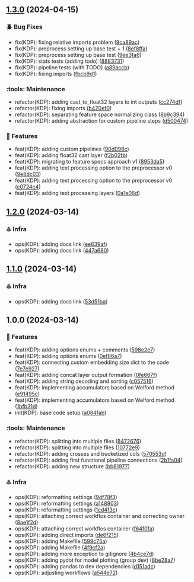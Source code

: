 ## [1.3.0](https://github.com/piotrlaczkowski/keras-data-processor/compare/kdp.1.2.0...kdp.1.3.0) (2024-04-15)


### :beetle: Bug Fixes

* fix(KDP): fixing relative imports problem ([9ca89ac](https://github.com/piotrlaczkowski/keras-data-processor/commit/9ca89aca02685f1fd8a105243c7ee8fc02dc5475))
* fix(KDP): preprocess setting up base test + 1 ([8ef8ffa](https://github.com/piotrlaczkowski/keras-data-processor/commit/8ef8ffa7074b4b5d8a318e3df81349d1fef81854))
* fix(KDP): preprocess setting up base test ([9ee3fa6](https://github.com/piotrlaczkowski/keras-data-processor/commit/9ee3fa6f577ffe368e7f738d8a1566862e2ed304))
* fix(KDP): stats tests (adding todo) ([8883731](https://github.com/piotrlaczkowski/keras-data-processor/commit/8883731e841dd64ace5007ff7cc391fd62cd2f24))
* fix(KDP): pipeline tests (with TODO) ([a89accb](https://github.com/piotrlaczkowski/keras-data-processor/commit/a89accb31e2eee35d42ca1e64a9c00c64786d058))
* fix(KDP): fixing imports ([fbcb9d1](https://github.com/piotrlaczkowski/keras-data-processor/commit/fbcb9d104c25a8772d1af905cec0e456ebea4dd0))


### :tools: Maintenance

* refactor(KDP): adding cast_to_float32 layers to int outputs ([cc274df](https://github.com/piotrlaczkowski/keras-data-processor/commit/cc274df271cd2f5a6747d317d204d9bac5c30ba8))
* refactor(KDP): fixing imports ([b420ef0](https://github.com/piotrlaczkowski/keras-data-processor/commit/b420ef006505e8e3b99857f0e5a804a7d5a8269c))
* refactor(KDP): separating feature space normalizing class ([8b9c394](https://github.com/piotrlaczkowski/keras-data-processor/commit/8b9c39484aa2fafbdff182110e9f62bed7c70bf6))
* refactor(KDP): adding abstraction for custom pipeline steps ([d500474](https://github.com/piotrlaczkowski/keras-data-processor/commit/d500474b2c31a92855e1097acab217bcec3882c4))


### :gift: Features

* feat(KDP): adding custom pipelines ([90d098c](https://github.com/piotrlaczkowski/keras-data-processor/commit/90d098c8baa36fbd1a6c1e12f9e7b345f62d58d0))
* feat(KDP): adding float32 cast layer ([f2b02fb](https://github.com/piotrlaczkowski/keras-data-processor/commit/f2b02fb6cbf40f00003f83be3d6376ee27886955))
* feat(KDP): migrating to feature specs approach v1 ([8953da5](https://github.com/piotrlaczkowski/keras-data-processor/commit/8953da5241f66b738e9c7b51694f093b4ad3b725))
* feat(KDP): adding text processing option to the preprocessor v0 ([9e8dc03](https://github.com/piotrlaczkowski/keras-data-processor/commit/9e8dc03f13f12708958a9b6f720bb6e4b8682668))
* feat(KDP): adding text processing option to the preprocessor v0 ([c0724c4](https://github.com/piotrlaczkowski/keras-data-processor/commit/c0724c4180e37ae9a1b639017340eb930d54dccd))
* feat(KDP): adding text processing layers ([0a1e06d](https://github.com/piotrlaczkowski/keras-data-processor/commit/0a1e06d24c17aecaa6f5e5dc819d5b158d145452))

## [1.2.0](https://github.com/piotrlaczkowski/keras-data-processor/compare/kdp.1.1.0...kdp.1.2.0) (2024-03-14)


### :hotsprings: Infra

* ops(KDP): adding docs link ([ee639af](https://github.com/piotrlaczkowski/keras-data-processor/commit/ee639afcd7fe4a69422e352f2499d649a74de9a8))
* ops(KDP): adding docs link ([447a680](https://github.com/piotrlaczkowski/keras-data-processor/commit/447a680b223d58d66fe7951b4b6e1a4ef12b8a92))

## [1.1.0](https://github.com/piotrlaczkowski/keras-data-processor/compare/kdp.1.0.0...kdp.1.1.0) (2024-03-14)


### :hotsprings: Infra

* ops(KDP): adding docs link ([53d51ba](https://github.com/piotrlaczkowski/keras-data-processor/commit/53d51bab7145d7b5ccf899f06aecc59e87f24ffd))

## 1.0.0 (2024-03-14)


### :gift: Features

* feat(KDP): adding options enums + comments ([598e2e7](https://github.com/piotrlaczkowski/keras-data-processor/commit/598e2e7fe558684057bde9b54effc95294f78b7e))
* feat(KDP): adding options enums ([0ef86a7](https://github.com/piotrlaczkowski/keras-data-processor/commit/0ef86a7915b96186bb3c12c3143f29dc60cf83c8))
* feat(KDP): connecting custom embedding size dict to the code ([7e7e927](https://github.com/piotrlaczkowski/keras-data-processor/commit/7e7e927839428e05b40ff9affda53eb8b5f1912d))
* feat(KDP): adding concat layer output formation ([0fe667f](https://github.com/piotrlaczkowski/keras-data-processor/commit/0fe667f92b52df35b7f31d1891457c1b45f226b5))
* feat(KDP): adding string decoding and sorting ([c057516](https://github.com/piotrlaczkowski/keras-data-processor/commit/c057516bb46081f9dc6efb208bb72448b5b4ed4e))
* feat(KDP): implementing accumulators based on  Welford method ([e91495c](https://github.com/piotrlaczkowski/keras-data-processor/commit/e91495cee7658909726e0cdbf3eb8fac219ed1c9))
* feat(KDP): implementing accumulators based on  Welford method ([1bfb31d](https://github.com/piotrlaczkowski/keras-data-processor/commit/1bfb31db780bd2553f85d805c40ba236e817c02e))
* init(KDP): base code setup ([a084fab](https://github.com/piotrlaczkowski/keras-data-processor/commit/a084fab7712b7f908df649bcb4082cba2654ff6b))


### :tools: Maintenance

* refactor(KDP): splitting into multiple files ([8472676](https://github.com/piotrlaczkowski/keras-data-processor/commit/8472676513cd17cf6cce98e3def976e4d29b1e91))
* refactor(KDP): splitting into multiple files ([10772e9](https://github.com/piotrlaczkowski/keras-data-processor/commit/10772e96947a97d3bfdaff8581b6bdf1a4847467))
* refactor(KDP): adding crosses and bucketized cols ([570553d](https://github.com/piotrlaczkowski/keras-data-processor/commit/570553dcf6352d90200493f2e60bf004f4dd0a84))
* refactor(KDP): adding first functional pipeline connections ([2b1fa04](https://github.com/piotrlaczkowski/keras-data-processor/commit/2b1fa048848bc47df3069c844e25d221f692185d))
* refactor(KDP): adding new structure ([bb81977](https://github.com/piotrlaczkowski/keras-data-processor/commit/bb81977a184af4c4bf2262d655f6a739f99dadf7))


### :hotsprings: Infra

* ops(KDP): reformatting settings ([9df78f3](https://github.com/piotrlaczkowski/keras-data-processor/commit/9df78f3847aa720a499028b491e2641c33fdee23))
* ops(KDP): reformatting settings ([a148903](https://github.com/piotrlaczkowski/keras-data-processor/commit/a148903536b3735efcd1fcc919417ea00be789fd))
* ops(KDP): reformatting settings ([1cd4f3c](https://github.com/piotrlaczkowski/keras-data-processor/commit/1cd4f3c8f52c3f055718a7c68752da9ae732668d))
* ops(KDP): attaching correct workflos container and correcting owner ([8ae1f2d](https://github.com/piotrlaczkowski/keras-data-processor/commit/8ae1f2da8062d60b8d558e8a0df0679faa419ce0))
* ops(KDP): attaching correct workflos container ([f64f0fa](https://github.com/piotrlaczkowski/keras-data-processor/commit/f64f0faba1696f4085ed6ee581de0e4fcdc6f636))
* ops(KDP): adding direct imports ([de6f215](https://github.com/piotrlaczkowski/keras-data-processor/commit/de6f215833d7f1d685b0a7df96572b5c141c20d8))
* ops(KDP): adding Makefile ([599c75a](https://github.com/piotrlaczkowski/keras-data-processor/commit/599c75a5917ce49434b9cbb6f6469a1a184b001e))
* ops(KDP): adding Makefile ([4f9cf2a](https://github.com/piotrlaczkowski/keras-data-processor/commit/4f9cf2af186731bf3bdb2fc92b5c0d520b082447))
* ops(KDP): adding more exception to gitignore ([4b4ce7d](https://github.com/piotrlaczkowski/keras-data-processor/commit/4b4ce7da47407bd57a613c5946f533b66404dd73))
* ops(KDP): adding pydot for model plotting (group dev) ([8be28a7](https://github.com/piotrlaczkowski/keras-data-processor/commit/8be28a772f64a822e4cd8d23562a89b7e36bea1d))
* ops(KDP): adding pandas to dev dependencies ([d151adc](https://github.com/piotrlaczkowski/keras-data-processor/commit/d151adcb59b812dc7a32020a428c2046dc9e7b96))
* ops(KDP): adjusting workflows ([a544e72](https://github.com/piotrlaczkowski/keras-data-processor/commit/a544e720d0a7f672179af04214fce948f5e3de80))
